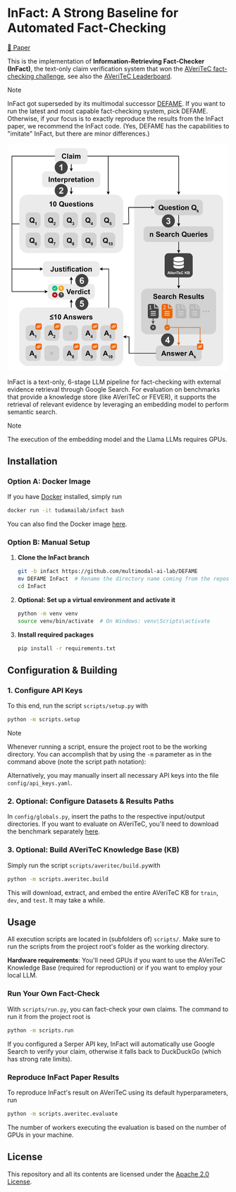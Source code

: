# InFact: A Strong Baseline for Automated Fact-Checking
[📄 Paper](https://aclanthology.org/2024.fever-1.12/)

This is the implementation of **Information-Retrieving Fact-Checker (InFact)**, the text-only claim verification system that won the [AVeriTeC fact-checking challenge](https://fever.ai/task.html), see also the [AVeriTeC Leaderboard](https://eval.ai/web/challenges/challenge-page/2285/leaderboard/5655).

> [!NOTE]
> InFact got superseded by its multimodal successor [DEFAME](https://github.com/multimodal-ai-lab/DEFAME). If you want to run the latest and most capable fact-checking system, pick DEFAME. Otherwise, if your focus is to exactly reproduce the results from the InFact paper, we recommend the InFact code. (Yes, DEFAME has the capabilities to "imitate" InFact, but there are minor differences.)

<img src="resources%2FConcept%20Figure.png" width="500">

InFact is a text-only, 6-stage LLM pipeline for fact-checking with external evidence retrieval through Google Search. For evaluation on benchmarks that provide a knowledge store (like AVeriTeC or FEVER), it supports the retrieval of relevant evidence by leveraging an embedding model to perform semantic search.

> [!NOTE]
> The execution of the embedding model and the Llama LLMs requires GPUs.


## Installation
### Option A: Docker Image
If you have [Docker](https://www.docker.com/) installed, simply run
```bash
docker run -it tudamailab/infact bash
```
You can also find the Docker image [here](https://hub.docker.com/r/tudamailab/infact).

### Option B: Manual Setup
  1. **Clone the InFact branch**
      ```bash
      git -b infact https://github.com/multimodal-ai-lab/DEFAME
      mv DEFAME InFact  # Rename the directory name coming from the repository
      cd InFact
      ```

  2. **Optional: Set up a virtual environment and activate it**
      ```bash
      python -m venv venv
      source venv/bin/activate  # On Windows: venv\Scripts\activate
      ```

  3. **Install required packages**
      ```bash
      pip install -r requirements.txt
      ```


## Configuration & Building
### 1. Configure API Keys
To this end, run the script `scripts/setup.py` with
```bash
python -m scripts.setup
```
> [!NOTE]
> Whenever running a script, ensure the project root to be the working directory. You can accomplish that by using the `-m` parameter as in the command above (note the script path notation):

Alternatively, you may manually insert all necessary API keys into the file `config/api_keys.yaml`.

### 2. Optional: Configure Datasets & Results Paths
In `config/globals.py`, insert the paths to the respective input/output directories. If you want to evaluate on AVeriTeC, you'll need to download the benchmark separately [here](https://huggingface.co/chenxwh/AVeriTeC/tree/main/data).


### 3. Optional: Build AVeriTeC Knowledge Base (KB)
Simply run the script `scripts/averitec/build.py`with
```bash
python -m scripts.averitec.build
```
This will download, extract, and embed the entire AVeriTeC KB for `train`, `dev`, and `test`. It may take a while.


## Usage
All execution scripts are located in (subfolders of) `scripts/`. Make sure to run the scripts from the project root's folder as the working directory.

**Hardware requirements**: You'll need GPUs if you want to use the AVeriTeC Knowledge Base (required for reproduction) or if you want to employ your local LLM.

### Run Your Own Fact-Check
With `scripts/run.py`, you can fact-check your own claims. The command to run it from the project root is
```bash
python -m scripts.run
```
If you configured a Serper API key, InFact will automatically use Google Search to verify your claim, otherwise it falls back to DuckDuckGo (which has strong rate limits).

### Reproduce InFact Paper Results
To reproduce InFact's result on AVeriTeC using its default hyperparameters, run
```bash
python -m scripts.averitec.evaluate
```
The number of workers executing the evaluation is based on the number of GPUs in your machine.


## License
This repository and all its contents are licensed under the [Apache 2.0 License](http://www.apache.org/licenses/LICENSE-2.0).

